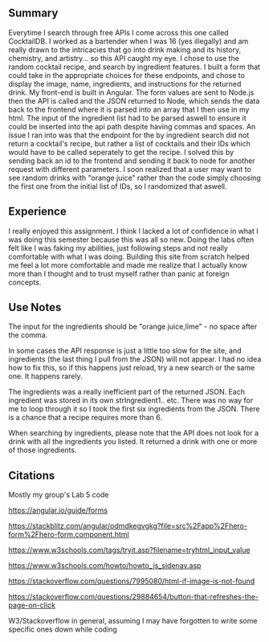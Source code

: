## Summary

Everytime I search through free APIs I come across this one called CocktailDB. I worked as a bartender when I was 16 (yes illegally) and am really drawn to the intricacies
that go into drink making and its history, chemistry, and artistry... so this API caught my eye. I chose to use the random cocktail recipe, and search by ingredient features.
I built a form that could take in the appropriate choices for these endpoints, and chose to display the image, name, ingredients, and instructions for the 
returned drink. My front-end is built in Angular. The form values are sent to Node.js then the API is called and the JSON returned to Node, which sends the data back to
the frontend where it is parsed into an array that I then use in my html. The input of the ingredient list had to be parsed aswell to ensure it could be inserted into the 
api path despite having commas and spaces. An issue I ran into was that the endpoint for the by ingredient search did not return a cocktail's recipe, but rather a list of
cocktails and their IDs which would have to be called seperately to get the recipe. I solved this by sending back an id to the frontend and sending it back
to node for another request with different parameters. I soon realized that a user may want to see random drinks with "orange juice" rather than the code simply choosing the
first one from the initial list of IDs, so I randomized that aswell. 




## Experience

I really enjoyed this assignment. I think I lacked a lot of confidence in what I was doing this semester because this was all so new. Doing the labs often felt like 
I was faking my abilities, just following steps and not really comfortable with what I was doing. Building this site from scratch helped me feel a lot more comfortable
and made me realize that I actually know more than I thought and to trust myself rather than panic at foreign concepts.

## Use Notes

The input for the ingredients should be "orange juice,lime" - no space after the comma.

In some cases the API response is just a little too slow for the site, and ingredients (the last thing I pull from the JSON) will not appear.
I had no idea how to fix this, so if this happens just reload, try a new search or the same one. It happens rarely.

The ingredients was a really inefficient part of the returned JSON. Each ingredient was stored in its own strIngredient1.. etc. There was no way for me to loop through it
so I took the first six ingredients from the JSON. There is a chance that a recipe requires more than 6.

When searching by ingredients, please note that the API does not look for a drink with all the ingredients you listed. It returned a drink with one or more of those ingredients.






## Citations

Mostly my group's Lab 5 code

https://angular.io/guide/forms

https://stackblitz.com/angular/odmdkegvgkg?file=src%2Fapp%2Fhero-form%2Fhero-form.component.html

https://www.w3schools.com/tags/tryit.asp?filename=tryhtml_input_value

https://www.w3schools.com/howto/howto_js_sidenav.asp

https://stackoverflow.com/questions/7995080/html-if-image-is-not-found

https://stackoverflow.com/questions/29884654/button-that-refreshes-the-page-on-click

W3/Stackoverflow in general, assuming I may have forgotten to write some specific ones down while coding
